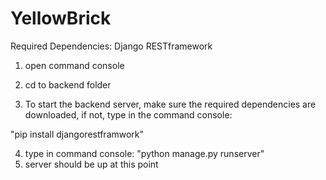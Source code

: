 # YellowBrick
Required Dependencies: Django RESTframework

1. open command console
2. cd to backend folder

3. To start the backend server, make sure the required dependencies are downloaded, if not, type in the command console:

"pip install djangorestframwork"

4. type in command console: "python manage.py runserver"
5. server should be up at this point
